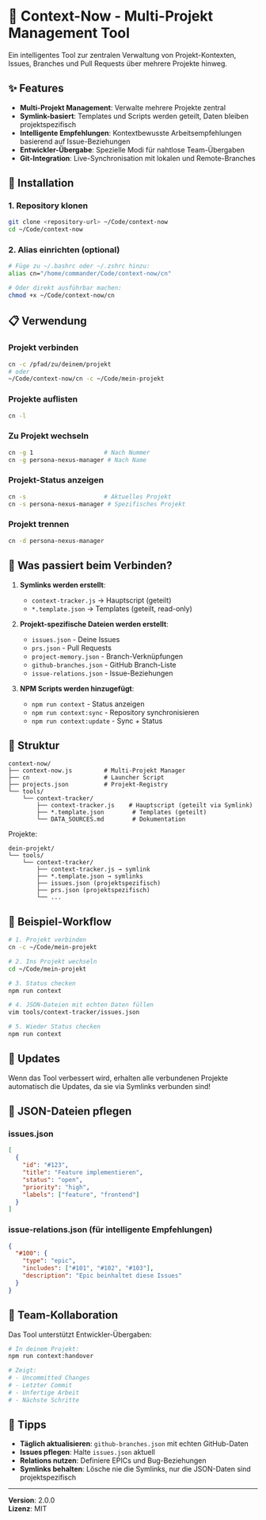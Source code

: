 # 🎯 Context-Now - Multi-Projekt Management Tool

Ein intelligentes Tool zur zentralen Verwaltung von Projekt-Kontexten, Issues, Branches und Pull Requests über mehrere Projekte hinweg.

## ✨ Features

- **Multi-Projekt Management**: Verwalte mehrere Projekte zentral
- **Symlink-basiert**: Templates und Scripts werden geteilt, Daten bleiben projektspezifisch
- **Intelligente Empfehlungen**: Kontextbewusste Arbeitsempfehlungen basierend auf Issue-Beziehungen
- **Entwickler-Übergabe**: Spezielle Modi für nahtlose Team-Übergaben
- **Git-Integration**: Live-Synchronisation mit lokalen und Remote-Branches

## 🚀 Installation

### 1. Repository klonen
```bash
git clone <repository-url> ~/Code/context-now
cd ~/Code/context-now
```

### 2. Alias einrichten (optional)
```bash
# Füge zu ~/.bashrc oder ~/.zshrc hinzu:
alias cn="/home/commander/Code/context-now/cn"

# Oder direkt ausführbar machen:
chmod +x ~/Code/context-now/cn
```

## 📋 Verwendung

### Projekt verbinden
```bash
cn -c /pfad/zu/deinem/projekt
# oder
~/Code/context-now/cn -c ~/Code/mein-projekt
```

### Projekte auflisten
```bash
cn -l
```

### Zu Projekt wechseln
```bash
cn -g 1                    # Nach Nummer
cn -g persona-nexus-manager # Nach Name
```

### Projekt-Status anzeigen
```bash
cn -s                      # Aktuelles Projekt
cn -s persona-nexus-manager # Spezifisches Projekt
```

### Projekt trennen
```bash
cn -d persona-nexus-manager
```

## 🔧 Was passiert beim Verbinden?

1. **Symlinks werden erstellt**:
   - `context-tracker.js` → Hauptscript (geteilt)
   - `*.template.json` → Templates (geteilt, read-only)

2. **Projekt-spezifische Dateien werden erstellt**:
   - `issues.json` - Deine Issues
   - `prs.json` - Pull Requests
   - `project-memory.json` - Branch-Verknüpfungen
   - `github-branches.json` - GitHub Branch-Liste
   - `issue-relations.json` - Issue-Beziehungen

3. **NPM Scripts werden hinzugefügt**:
   - `npm run context` - Status anzeigen
   - `npm run context:sync` - Repository synchronisieren
   - `npm run context:update` - Sync + Status

## 📂 Struktur

```
context-now/
├── context-now.js         # Multi-Projekt Manager
├── cn                     # Launcher Script
├── projects.json          # Projekt-Registry
└── tools/
    └── context-tracker/
        ├── context-tracker.js    # Hauptscript (geteilt via Symlink)
        ├── *.template.json        # Templates (geteilt)
        └── DATA_SOURCES.md        # Dokumentation
```

Projekte:
```
dein-projekt/
└── tools/
    └── context-tracker/
        ├── context-tracker.js → symlink
        ├── *.template.json → symlinks
        ├── issues.json (projektspezifisch)
        ├── prs.json (projektspezifisch)
        └── ...
```

## 🎯 Beispiel-Workflow

```bash
# 1. Projekt verbinden
cn -c ~/Code/mein-projekt

# 2. Ins Projekt wechseln
cd ~/Code/mein-projekt

# 3. Status checken
npm run context

# 4. JSON-Dateien mit echten Daten füllen
vim tools/context-tracker/issues.json

# 5. Wieder Status checken
npm run context
```

## 🔄 Updates

Wenn das Tool verbessert wird, erhalten alle verbundenen Projekte automatisch die Updates, da sie via Symlinks verbunden sind!

## 📝 JSON-Dateien pflegen

### issues.json
```json
[
  {
    "id": "#123",
    "title": "Feature implementieren",
    "status": "open",
    "priority": "high",
    "labels": ["feature", "frontend"]
  }
]
```

### issue-relations.json (für intelligente Empfehlungen)
```json
{
  "#100": {
    "type": "epic",
    "includes": ["#101", "#102", "#103"],
    "description": "Epic beinhaltet diese Issues"
  }
}
```

## 🤝 Team-Kollaboration

Das Tool unterstützt Entwickler-Übergaben:

```bash
# In deinem Projekt:
npm run context:handover

# Zeigt:
# - Uncommitted Changes
# - Letzter Commit
# - Unfertige Arbeit
# - Nächste Schritte
```

## 📌 Tipps

- **Täglich aktualisieren**: `github-branches.json` mit echten GitHub-Daten
- **Issues pflegen**: Halte `issues.json` aktuell
- **Relations nutzen**: Definiere EPICs und Bug-Beziehungen
- **Symlinks behalten**: Lösche nie die Symlinks, nur die JSON-Daten sind projektspezifisch

---

**Version**: 2.0.0  
**Lizenz**: MIT